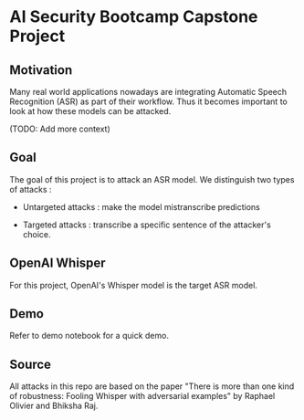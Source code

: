 # AI Security Bootcamp Capstone Project


## Motivation
Many real world applications nowadays are integrating Automatic Speech Recognition (ASR) as part of their workflow. 
Thus it becomes important to look at how these models can be attacked.

(TODO: Add more context)


## Goal
The goal of this project is to attack an ASR model. We distinguish two types of attacks : 

* Untargeted attacks : make the model mistranscribe predictions

* Targeted attacks : transcribe a specific sentence of the attacker's choice.


## OpenAI Whisper
For this project, OpenAI's Whisper model is the target ASR model.


## Demo

Refer to demo notebook for a quick demo.


## Source

All attacks in this repo are based on the paper "There is more than one kind of robustness: Fooling Whisper with adversarial
examples" by Raphael Olivier and Bhiksha Raj.


